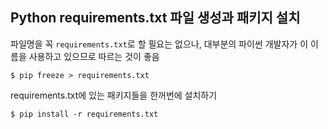 ## Python requirements.txt 파일 생성과 패키지 설치
파일명을 꼭 `requirements.txt`로 할 필요는 없으나, 대부분의 파이썬 개발자가 이 이름을 사용하고 있으므로 따르는 것이 좋음 
```
$ pip freeze > requirements.txt
```

requirements.txt에 있는 패키지들을 한꺼번에 설치하기
```
$ pip install -r requirements.txt
```
